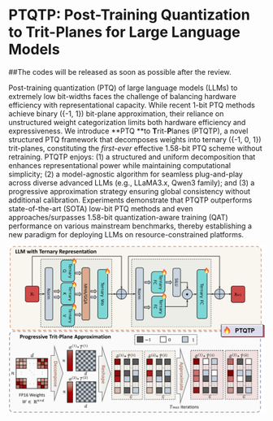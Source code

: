 # PTQTP: Post-Training Quantization to Trit-Planes for Large Language Models

##The codes will be released as soon as possible after the review.

Post-training quantization (PTQ) of large language models (LLMs) to extremely low bit-widths faces the challenge of balancing hardware efficiency with representational capacity.  While recent 1-bit PTQ methods achieve binary \(\{-1, 1\}\) bit-plane approximation, their reliance on unstructured weight categorization limits both hardware efficiency and expressiveness. We introduce **PTQ **to **T**rit-**P**lanes (PTQTP), a novel structured PTQ framework that decomposes weights into ternary \(\{-1, 0, 1\}\) trit-planes, constituting the *first-ever* effective 1.58-bit PTQ scheme without retraining. PTQTP enjoys: (1) a structured and uniform decomposition that enhances representational power while maintaining computational simplicity; (2) a model-agnostic algorithm for seamless plug-and-play across diverse advanced LLMs (e.g., LLaMA3.x, Qwen3 family); and (3) a progressive approximation strategy ensuring global consistency without additional calibration. Experiments demonstrate that PTQTP outperforms state-of-the-art (SOTA) low-bit PTQ methods and even approaches/surpasses 1.58-bit quantization-aware training (QAT) performance on various mainstream benchmarks, thereby establishing a new paradigm for deploying LLMs on resource-constrained platforms.

![framework](framework.png)
